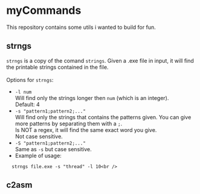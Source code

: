 # myCommands
This repository contains some utils i wanted to build for fun.<br />

## strngs
`strngs` is a copy of the comand `strings`. Given a .exe file in input, it will find the printable strings contained in the file.<br />
<br />
Options for `strngs`:<br />
* `-l num`<br />
  Will find only the strings longer then `num` (which is an integer).<br />
  Default: 4<br />
* `-s "pattern1;pattern2;..."`<br />
  Will find only the strings that contains the patterns given. You can give more patterns by separating them with a `;`.<br />
  Is NOT a regex, it will find the same exact word you give.<br />
  Not case sensitive.<br />
* `-S "pattern1;pattern2;..."`<br />
  Same as `-s` but case sensitive.<br />
* Example of usage:
```
  strngs file.exe -s "thread" -l 10<br /> 
```
## c2asm

